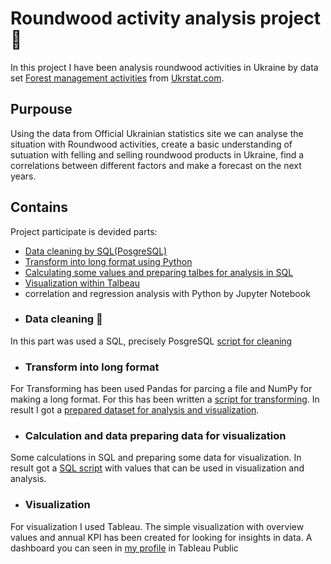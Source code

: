 # Roundwood activity analysis project :deciduous_tree:
In this project I have been analysis roundwood activities in Ukraine by data set [Forest management activities](https://stat.gov.ua/en/datasets/forest-management-activities) from [Ukrstat.com](https://stat.gov.ua/en). 
## Purpouse
Using the data from Official Ukrainian statistics site we can analyse the situation with Roundwood activities, create a basic understanding of sutuation with felling and selling roundwood products in Ukraine, find a correlations between different factors and make a forecast on the next years.
## Contains
Project participate is devided parts: 
- [Data cleaning by SQL(PosgreSQL)](https://github.com/vlad-chernetskiy/My_portfolio_projects/blob/main/Roundwood_activity_analysis_project/cleaning%20script.sql)
- [Transform into long format using Python](https://github.com/vlad-chernetskiy/My_portfolio_projects/blob/main/Roundwood_activity_analysis_project/ForestDataCleaning.py)
- [Calculating some values and preparing talbes for analysis in SQL](https://github.com/vlad-chernetskiy/My_portfolio_projects/blob/main/Roundwood_activity_analysis_project/script%20for%20analys%20and%20visualization.sql)
- [Visualization within Talbeau](https://public.tableau.com/app/profile/vlad.chernetskiy/viz/ForestlyActivitiesProjectRemaster/detalview) 
- correlation and regression analysis with Python by Jupyter Notebook
- ###  Data cleaning :page_with_curl:
In this part was used a SQL, precisely PosgreSQL [script for cleaning](https://github.com/vlad-chernetskiy/My_portfolio_projects/blob/main/Roundwood_activity_analysis_project/cleaning%20script.sql) 
- ### Transform into long format
For Transforming has been used Pandas for parcing a file and NumPy for making a long format. For this has been written a [script for transforming](https://github.com/vlad-chernetskiy/My_portfolio_projects/blob/main/Roundwood_activity_analysis_project/ForestDataCleaning.py). In result I got a [prepared dataset for analysis and visualization](https://github.com/vlad-chernetskiy/My_portfolio_projects/blob/main/Roundwood_activity_analysis_project/forestdata1.3.zip).
- ### Calculation and data preparing data for visualization
Some calculations in SQL and preparing some data for visualization. In result got a [SQL script](https://github.com/vlad-chernetskiy/My_portfolio_projects/blob/main/Roundwood_activity_analysis_project/script%20for%20analys%20and%20visualization.sql) with values that can be used in visualization and analysis.
- ### Visualization
For visualization I used Tableau. The simple visualization with overview values and annual KPI has been created for looking for insights in data. A dashboard you can seen in [my profile](https://public.tableau.com/app/profile/vlad.chernetskiy/viz/ForestlyActivitiesProjectRemaster/detalview) in Tableau Public   
    
  

